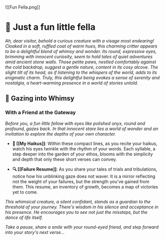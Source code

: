 ![[Fun Fella.png]]
# 🕺 Just a fun little fella

*Ah, dear visitor, behold a curious creature with a visage most endearing! Cloaked in a soft, ruffled coat of warm hues, this charming critter appears to be a delightful blend of whimsy and wonder. Its round, expressive eyes, brimming with innocent curiosity, seem to hold tales of quiet adventures amid ancient stone walls. Those petite paws, nestled comfortably against the cold backdrop, suggest a gentle nature, content in its cosy alcove. The slight tilt of its head, as if listening to the whispers of the world, adds to its enigmatic charm. Truly, this delightful being evokes a sense of serenity and nostalgia, a heart-warming presence in a world of stories untold.*
## 🌟 Gazing into Whimsy

### With a Friend at the Gateway

*Before you, a fun little fellow with eyes like polished onyx, round and profound, gazes back. In that innocent stare lies a world of wonder and an invitation to explore the depths of your own character.*

- **📖 [[My Haikus]]**: Within these compact lines, as you recite your haikus, watch his eyes twinkle with the rhythm of your words. Each syllable, a step deeper into the garden of your ethos, blooms with the simplicity and depth that only these short verses can convey.

- **🔍 [[Failure Resume]]**: As you share your tales of trials and tribulations, notice how his unblinking gaze does not waver. It is a mirror reflecting not the weight of your failures, but the strength you've gained from them. This resume, an inventory of growth, becomes a map of victories yet to come.

*This whimsical creature, a silent confidant, stands as a guardian to the threshold of your journey. There's wisdom in his silence and acceptance in his presence. He encourages you to see not just the missteps, but the dance of life itself.*

*Take a pause, share a smile with your round-eyed friend, and step forward into your story's next verse...*